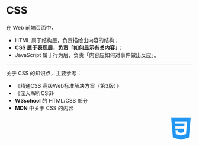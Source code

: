 # CSS

在 Web 前端页面中，

* HTML 属于结构层，负责描绘出内容的结构；
* **CSS 属于表现层，负责「如何显示有关内容」**；
* JavaScript 属于行为层，负责「内容应如何对事件做出反应」。

<hr>

关于 CSS 的知识点，主要参考：

* 《精通CSS 高级Web标准解决方案（第3版）》
* 《深入解析CSS》
* **W3school** 的 HTML/CSS 部分
* **MDN** 中关于 CSS 的内容

<div style="text-align: right">
  <svg t="1595038960277" class="icon" viewBox="0 0 1024 1024" version="1.1" xmlns="http://www.w3.org/2000/svg" p-id="837" width="64" height="64"><path d="M88.064 27.648l77.824 871.424L512 996.352l346.112-97.28 77.824-871.424z" fill="#2196F3" p-id="838"></path><path d="M771.072 312.32l-10.24 109.568-29.696 328.704L512 811.008l-220.16-60.416-14.336-172.032h107.52l7.168 89.088L512 700.416l119.808-32.768 16.384-148.48-375.808 1.024-11.264-101.376 395.264-4.096 8.192-108.544-413.696 1.024-7.168-101.376h536.576z" fill="#FAFAFA" p-id="839"></path></svg>
</div>
